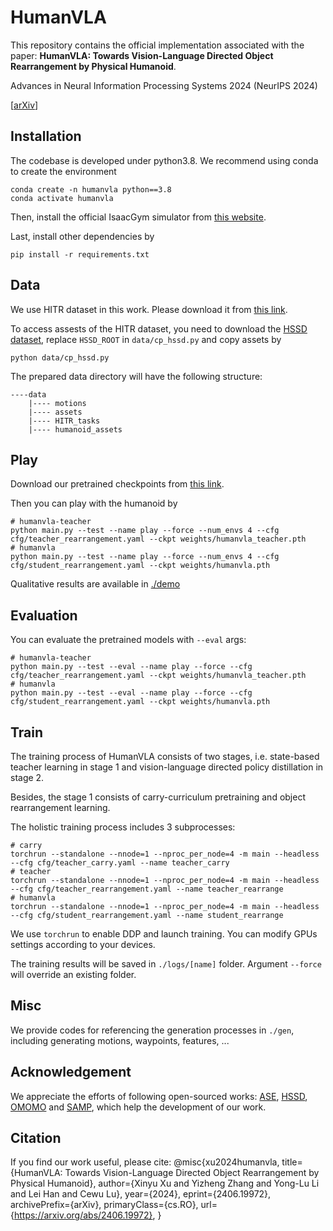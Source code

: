 # HumanVLA

This repository contains the official implementation associated with the paper: <b>HumanVLA: Towards Vision-Language Directed Object Rearrangement by Physical Humanoid</b>.

Advances in Neural Information Processing Systems 2024 (NeurIPS 2024)

[[arXiv](https://arxiv.org/abs/2406.19972)]

## Installation
The codebase is developed under python3.8. We recommend using conda to create the environment
```
conda create -n humanvla python==3.8
conda activate humanvla
```

Then, install the official IsaacGym simulator from [this website](https://developer.nvidia.com/isaac-gym).

Last, install other dependencies by 
```
pip install -r requirements.txt
```


## Data
We use HITR dataset in this work. Please download it from [this link](https://drive.google.com/drive/folders/1nKpy4bRy7QTg_bzCj4mYoaWTCnW8Cgi7).

To access assests of the HITR dataset, you need to download the [HSSD dataset](https://huggingface.co/hssd), replace `HSSD_ROOT` in ```data/cp_hssd.py``` and copy assets by 
```
python data/cp_hssd.py
```

The prepared data directory will have the following structure:
```
----data
    |---- motions
    |---- assets
    |---- HITR_tasks
    |---- humanoid_assets
```


## Play

Download our pretrained checkpoints from [this link](https://drive.google.com/drive/folders/1Sg73ooIpFFBK195QmCJ181bBuKFRqeiA).

Then you can play with the humanoid by 

```
# humanvla-teacher
python main.py --test --name play --force --num_envs 4 --cfg cfg/teacher_rearrangement.yaml --ckpt weights/humanvla_teacher.pth
# humanvla
python main.py --test --name play --force --num_envs 4 --cfg cfg/student_rearrangement.yaml --ckpt weights/humanvla.pth
```

Qualitative results are available in [./demo](./demo)

## Evaluation

You can evaluate the pretrained models with ```--eval``` args:
```
# humanvla-teacher
python main.py --test --eval --name play --force --cfg cfg/teacher_rearrangement.yaml --ckpt weights/humanvla_teacher.pth
# humanvla
python main.py --test --eval --name play --force --cfg cfg/student_rearrangement.yaml --ckpt weights/humanvla.pth
```

## Train

The training process of HumanVLA consists of two stages, i.e. state-based teacher learning in stage 1 and vision-language directed policy distillation in stage 2. 

Besides, the stage 1 consists of carry-curriculum pretraining and object rearrangement learning.

The holistic training process includes 3 subprocesses:
```
# carry
torchrun --standalone --nnode=1 --nproc_per_node=4 -m main --headless --cfg cfg/teacher_carry.yaml --name teacher_carry
# teacher
torchrun --standalone --nnode=1 --nproc_per_node=4 -m main --headless --cfg cfg/teacher_rearrangement.yaml --name teacher_rearrange
# humanvla
torchrun --standalone --nnode=1 --nproc_per_node=4 -m main --headless --cfg cfg/student_rearrangement.yaml --name student_rearrange
```

We use ```torchrun``` to enable DDP and launch training. You can modify GPUs settings according to your devices. 

The training results will be saved in ```./logs/[name]``` folder. Argument ```--force``` will override an existing folder.


## Misc
We provide codes for referencing the generation processes in ```./gen```, including generating motions, waypoints, features, ...

## Acknowledgement

We appreciate the efforts of following open-sourced works: [ASE](https://github.com/nv-tlabs/ASE), [HSSD](https://huggingface.co/hssd), [OMOMO](https://github.com/lijiaman/omomo_release) and [SAMP](https://samp.is.tue.mpg.de/), which help the development of our work.


## Citation
If you find our work useful, please cite:
@misc{xu2024humanvla,
      title={HumanVLA: Towards Vision-Language Directed Object Rearrangement by Physical Humanoid}, 
      author={Xinyu Xu and Yizheng Zhang and Yong-Lu Li and Lei Han and Cewu Lu},
      year={2024},
      eprint={2406.19972},
      archivePrefix={arXiv},
      primaryClass={cs.RO},
      url={https://arxiv.org/abs/2406.19972}, 
}